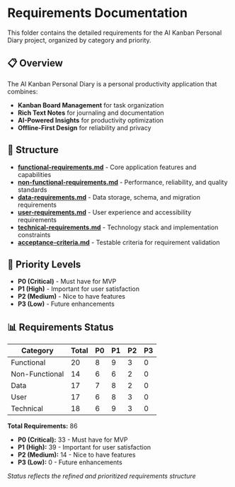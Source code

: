 # Requirements Documentation

This folder contains the detailed requirements for the AI Kanban Personal Diary project, organized by category and priority.

## 📋 Overview

The AI Kanban Personal Diary is a personal productivity application that combines:
- **Kanban Board Management** for task organization
- **Rich Text Notes** for journaling and documentation
- **AI-Powered Insights** for productivity optimization
- **Offline-First Design** for reliability and privacy

## 📁 Structure

- **[functional-requirements.md](./functional-requirements.md)** - Core application features and capabilities
- **[non-functional-requirements.md](./non-functional-requirements.md)** - Performance, reliability, and quality standards
- **[data-requirements.md](./data-requirements.md)** - Data storage, schema, and migration requirements
- **[user-requirements.md](./user-requirements.md)** - User experience and accessibility requirements
- **[technical-requirements.md](./technical-requirements.md)** - Technology stack and implementation constraints
- **[acceptance-criteria.md](./acceptance-criteria.md)** - Testable criteria for requirement validation

## 🎯 Priority Levels

- **P0 (Critical)** - Must have for MVP
- **P1 (High)** - Important for user satisfaction
- **P2 (Medium)** - Nice to have features
- **P3 (Low)** - Future enhancements

## 📊 Requirements Status

| Category | Total | P0 | P1 | P2 | P3 |
|----------|-------|----|----|----|----|
| Functional | 20 | 8 | 9 | 3 | 0 |
| Non-Functional | 14 | 6 | 6 | 2 | 0 |
| Data | 17 | 7 | 8 | 2 | 0 |
| User | 17 | 6 | 8 | 3 | 0 |
| Technical | 18 | 6 | 9 | 3 | 0 |

**Total Requirements:** 86
- **P0 (Critical):** 33 - Must have for MVP
- **P1 (High):** 39 - Important for user satisfaction  
- **P2 (Medium):** 14 - Nice to have features
- **P3 (Low):** 0 - Future enhancements

*Status reflects the refined and prioritized requirements structure*
